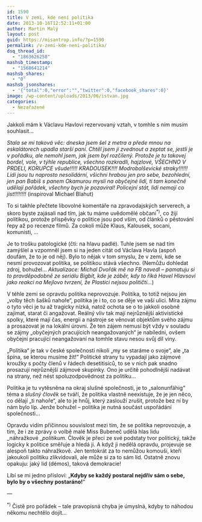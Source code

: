 ```yaml
---
id: 1590
title: V zemi, kde není politika
date: 2013-10-16T12:52:11+01:00
author: Martin Malý
layout: post
guid: https://misantrop.info/?p=1590
permalink: /v-zemi-kde-neni-politika/
dsq_thread_id:
  - "1863626258"
mashsb_timestamp:
  - "1568641214"
mashsb_shares:
  - "0"
mashsb_jsonshares:
  - '{"total":0,"error":"","twitter":0,"facebook_shares":0}'
image: /wp-content/uploads/2013/06/istvan.jpg
categories:
  - Nezařazené
---
```

Jakkoli mám k Václavu Havlovi rezervovaný vztah, v tomhle s ním musím souhlasit&#8230;

<!--more-->

_Stala se mi taková věc: dneska jsem šel z metra a přede mnou na eskalátorech upadla starší paní. Chtěl jsem jí zvednout a zeptat se, jestli je v pořádku, ale nemohl jsem, jak jsem byl rozčilený. Protože je tu takovej bordel, vole, v týhle republice, všechno rozkradli, hajzlové, VŠECHNO V PRDELI, KORUPCE všude!!!!! KRADOUSEK!!!! Modrobolševické straky!!!!!! Lidi jsou tu naprosto nesolidární, všichni hrabou jen pro sebe, bezohlední, jen pan Babiš s panem Okamurou myslí na obyčejné lidi, ti tam konečně udělají pořádek, všechny bych je pozavíral! Policejní stát, lidi nemají co jíst!!!!!!!!_ (inspiroval Michael Blahut)

To si takhle přečtete libovolné komentáře na zpravodajských serverech, a skoro byste zajásali nad tím, jak tu máme uvědomělé občani<sup>*)</sup>, co žijí politikou, protože příspěvky o politice jsou pod vším, od článků o pěstování řepy až po recenze filmů. Za cokoli může Klaus, Kalousek, socani, komunisti, &#8230;

Je to trošku patologické (čti: na hlavu padlé). Tuhle jsem se nad tím zamýšlel a vzpomněl jsem si na jeden citát od Václava Havla (aspoň doufám, že to je od něj). Bylo to nějak v tom smyslu, že v zemi, kde se nesmí provozovat politika, se politikou stává všechno. (Nemůžu dohledat zdroj, bohužel&#8230; _Aktualizace: Michal Dvořák mě na FB navedl &#8211; pamatuju si to pravděpodobně ze seriálu Bigbít, kde je záběr, kdy to říká Havel Hlavsovi jako reakci na Mejlovo tvrzení, že Plastici nejsou političtí&#8230;_)

V téhle zemi se opravdu politika neprovozuje. Politika, to totiž nejsou jen &#8222;volby těch šašků nahoře&#8220;, politika je i to, co se děje ve vaší ulici. Míra zájmu o tyto věci je tu až tragicky nízká, natož ochota se o to jakkoli osobně zajímat, starat či angažovat. Reálný vliv tak mají nejrůznější aktivistické spolky, které mají čas, energii a nástroje se věnovat objektům svého zájmu a prosazovat je na lokální úrovni. Že ten zájem nemusí být vždy v souladu se zájmy &#8222;obyčejných pracujících neangažovaných&#8220; je nabíledni, ovšem obyčejní pracující neangažovaní na tomhle stavu nesou svůj díl viny.

&#8222;Politika&#8220; je tak v české společnosti nikoli &#8222;my se staráme o svoje&#8220;, ale &#8222;ta špína, se kterou musíme žít!&#8220; Politické strany tu vypadají jako zájmové kroužky s počty členů v řádech desetitisíců, to se v nich pak snadno prosazují nejrůznější zájmové skupinky. Ono je určitě pohodlnější nadávat na strany, než nést spoluzodpovědnost za politiku&#8230;

Politika je tu vytěsněna na okraj slušné společnosti, je to &#8222;salonunfähig&#8220; téma a _slušný člověk_ se tváří, že politika vlastně neexistuje, že je jen něco, co dělají &#8222;ti nahoře&#8220;, ale to je hnůj, který zaslouží zrušit, protože bez ní by nám bylo líp. Jenže bohužel &#8211; politika je nutná součást uspořádání společnosti&#8230;

Opravdu vidím příčinnou souvislost mezi tím, že se politika neprovozuje, a tím, že i ze zprávy o volbě malé Miss Bubeneč udělá hlas lidu _náhražkové __politikum_. Člověk je přeci ze své podstaty tvor politický, takže logicky k politice směřuje a hledá ji. A když ji nedělá opravdu, projevuje se alespoň takto náhražkově. Jen tentokrát za to nemůžou komouši, kteří jakoukoli politiku zlikvidovali, ale může si za to sám lid. Ostatně znovu opakuju: jaký lid (démos), taková demokracie!

Líbí se mi jedno přísloví: &#8222;**Kdyby se každý postaral nejdřív sám o sebe, bylo by o všechny postaráno!**&#8220;

&#8212;

<sup>*)</sup> Čistě pro pořádek &#8211; tale pravopisná chyba je úmyslná, kdyby to náhodou někomu nechtělo dojít&#8230;